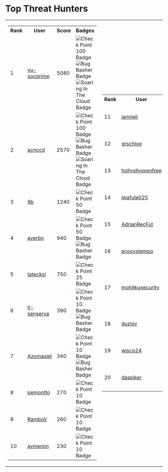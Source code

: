 # Top Threat Hunters 
| | |
|----|----|
| <table> <tr><th>Rank</th><th>User</th><th>Score</th><th>Badges</th></tr><tr><td>1</td><td><a href="https://www.github.com/vu-socprime"> vu-socprime </a></td><td>5080</td><td><img src='https://sentineltelemetry.blob.core.windows.net/badgeimages/New100.png' alt='Check Point 100 Badge'><img src='https://sentineltelemetry.blob.core.windows.net/badgeimages/FinalBugBasher.png' alt='Bug Basher Badge'><img src='https://sentineltelemetry.blob.core.windows.net/badgeimages/FinalSoaring.png' alt='Soaring In The Cloud Badge'></td></tr> <tr><td>2</td><td><a href="https://www.github.com/acnccd"> acnccd </a></td><td>2570</td><td><img src='https://sentineltelemetry.blob.core.windows.net/badgeimages/New100.png' alt='Check Point 100 Badge'><img src='https://sentineltelemetry.blob.core.windows.net/badgeimages/FinalBugBasher.png' alt='Bug Basher Badge'><img src='https://sentineltelemetry.blob.core.windows.net/badgeimages/FinalSoaring.png' alt='Soaring In The Cloud Badge'></td></tr> <tr><td>3</td><td><a href="https://www.github.com/9b"> 9b </a></td><td>1240</td><td><img src='https://sentineltelemetry.blob.core.windows.net/badgeimages/New50.png' alt='Check Point 50 Badge'></td></tr> <tr><td>4</td><td><a href="https://www.github.com/averbn"> averbn </a></td><td>940</td><td><img src='https://sentineltelemetry.blob.core.windows.net/badgeimages/New50.png' alt='Check Point 50 Badge'><img src='https://sentineltelemetry.blob.core.windows.net/badgeimages/FinalBugBasher.png' alt='Bug Basher Badge'></td></tr> <tr><td>5</td><td><a href="https://www.github.com/tatecksi"> tatecksi </a></td><td>750</td><td><img src='https://sentineltelemetry.blob.core.windows.net/badgeimages/New25.png' alt='Check Point 25 Badge'></td></tr> <tr><td>6</td><td><a href="https://www.github.com/tj-senserva"> tj-senserva </a></td><td>390</td><td><img src='https://sentineltelemetry.blob.core.windows.net/badgeimages/New10.png' alt='Check Point 10 Badge'><img src='https://sentineltelemetry.blob.core.windows.net/badgeimages/FinalBugBasher.png' alt='Bug Basher Badge'></td></tr> <tr><td>7</td><td><a href="https://www.github.com/Azomasiel"> Azomasiel </a></td><td>340</td><td><img src='https://sentineltelemetry.blob.core.windows.net/badgeimages/New10.png' alt='Check Point 10 Badge'><img src='https://sentineltelemetry.blob.core.windows.net/badgeimages/FinalBugBasher.png' alt='Bug Basher Badge'></td></tr> <tr><td>8</td><td><a href="https://www.github.com/pemontto"> pemontto </a></td><td>270</td><td><img src='https://sentineltelemetry.blob.core.windows.net/badgeimages/New10.png' alt='Check Point 10 Badge'></td></tr> <tr><td>9</td><td><a href="https://www.github.com/RamboV"> RamboV </a></td><td>260</td><td><img src='https://sentineltelemetry.blob.core.windows.net/badgeimages/New10.png' alt='Check Point 10 Badge'></td></tr> <tr><td>10</td><td><a href="https://www.github.com/aymenim"> aymenim </a></td><td>230</td><td><img src='https://sentineltelemetry.blob.core.windows.net/badgeimages/New10.png' alt='Check Point 10 Badge'></td></tr> </table> | <table> <tr><th>Rank</th><th>User</th><th>Score</th><th>Badges</th></tr><tr><td>11</td><td><a href="https://www.github.com/jannieli"> jannieli </a></td><td>220</td><td><img src='https://sentineltelemetry.blob.core.windows.net/badgeimages/New10.png' alt='Check Point 10 Badge'></td></tr><tr><td>12</td><td><a href="https://www.github.com/grschloe"> grschloe </a></td><td>200</td><td><img src='https://sentineltelemetry.blob.core.windows.net/badgeimages/New10.png' alt='Check Point 10 Badge'></td></tr><tr><td>13</td><td><a href="https://www.github.com/hollyollyoxenfree"> hollyollyoxenfree </a></td><td>140</td><td><img src='https://sentineltelemetry.blob.core.windows.net/badgeimages/New5.png' alt='Check Point 5 Badge'></td></tr><tr><td>14</td><td><a href="https://www.github.com/iwafula025"> iwafula025 </a></td><td>140</td><td><img src='https://sentineltelemetry.blob.core.windows.net/badgeimages/New5.png' alt='Check Point 5 Badge'></td></tr><tr><td>15</td><td><a href="https://www.github.com/AdrianRecFut"> AdrianRecFut </a></td><td>140</td><td><img src='https://sentineltelemetry.blob.core.windows.net/badgeimages/New5.png' alt='Check Point 5 Badge'></td></tr><tr><td>16</td><td><a href="https://www.github.com/ecosystempo"> ecosystempo </a></td><td>120</td><td><img src='https://sentineltelemetry.blob.core.windows.net/badgeimages/New5.png' alt='Check Point 5 Badge'></td></tr><tr><td>17</td><td><a href="https://www.github.com/mohitkusecurity"> mohitkusecurity </a></td><td>120</td><td><img src='https://sentineltelemetry.blob.core.windows.net/badgeimages/New10.png' alt='Check Point 10 Badge'><img src='https://sentineltelemetry.blob.core.windows.net/badgeimages/FinalBugBasher.png' alt='Bug Basher Badge'></td></tr><tr><td>18</td><td><a href="https://www.github.com/duzlov"> duzlov </a></td><td>120</td><td><img src='https://sentineltelemetry.blob.core.windows.net/badgeimages/New10.png' alt='Check Point 10 Badge'></td></tr><tr><td>19</td><td><a href="https://www.github.com/wisco24"> wisco24 </a></td><td>120</td><td><img src='https://sentineltelemetry.blob.core.windows.net/badgeimages/New5.png' alt='Check Point 5 Badge'></td></tr><tr><td>20</td><td><a href="https://www.github.com/daspiker"> daspiker </a></td><td>110</td><td><img src='https://sentineltelemetry.blob.core.windows.net/badgeimages/New5.png' alt='Check Point 5 Badge'></td></tr></table>|
